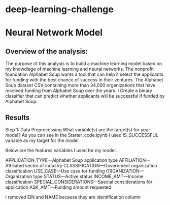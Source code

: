 # deep-learning-challenge
# Neural Network Model
## Overview of the analysis:
The purpose of this analysis is to build a machine learning model based on my knowdlege of machine learning and neural networks.
The nonprofit foundation Alphabet Soup wants a tool that can help it select the applicants for funding with the best chance of success in their ventures.  The Alphabet Soup dataset CSV containing more than 34,000 organizations that have received funding from Alphabet Soup over the years.  I Create a binary classifier that can predict whether applicants will be successful if funded by Alphabet Soup.
## Results
Step 1: Data Preprocessing
What variable(s) are the target(s) for your model?  As you can see in the Starter_code.ipynb I used IS_SUCCESSFUL variable as my target for the model.

Below are the features variables I used for my model.

APPLICATION_TYPE—Alphabet Soup application type
AFFILIATION—Affiliated sector of industry
CLASSIFICATION—Government organization classification
USE_CASE—Use case for funding
ORGANIZATION—Organization type
STATUS—Active status
INCOME_AMT—Income classification
SPECIAL_CONSIDERATIONS—Special considerations for application
ASK_AMT—Funding amount requested

I removed EIN and NAME because they are identification column



 

